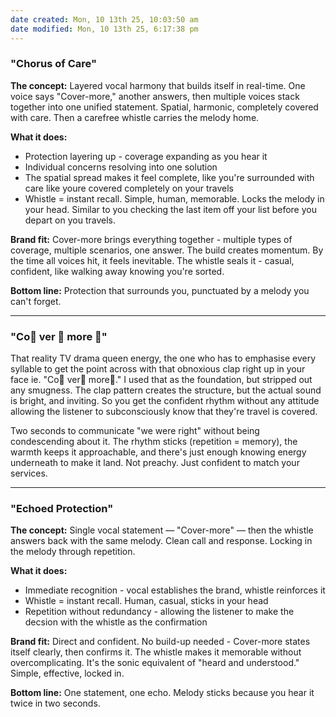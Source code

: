 ```yaml
---
date created: Mon, 10 13th 25, 10:03:50 am
date modified: Mon, 10 13th 25, 6:17:38 pm
---
```



### "Chorus of Care"

**The concept:** Layered vocal harmony that builds itself in real-time. One voice says "Cover-more," another answers, then multiple voices stack together into one unified statement. Spatial, harmonic, completely covered with care. Then a carefree whistle carries the melody home.

**What it does:**

- Protection layering up - coverage expanding as you hear it
- Individual concerns resolving into one solution
- The spatial spread makes it feel complete, like you're surrounded with care like youre covered completely on your travels
- Whistle = instant recall. Simple, human, memorable. Locks the melody in your head. Similar to you checking the last item off your list before you depart on you travels.

**Brand fit:** Cover-more brings everything together - multiple types of coverage, multiple scenarios, one answer. The build creates momentum. By the time all voices hit, it feels inevitable. The whistle seals it - casual, confident, like walking away knowing you're sorted.

**Bottom line:** Protection that surrounds you, punctuated by a melody you can't forget.

---


### "Co👏 ver 👏 more 👏"

That reality TV drama queen energy, the one who has to emphasise every syllable to get the point across with that obnoxious clap right up in your face ie. "Co👏 ver👏 more👏." I used that as the foundation, but stripped out any smugness. The clap pattern creates the structure, but the actual sound is bright, and inviting. So you get the confident rhythm without any attitude allowing the listener to subconsciously know that they're travel is covered.

Two seconds to communicate "we were right" without being condescending about it. The rhythm sticks (repetition = memory), the warmth keeps it approachable, and there's just enough knowing energy underneath to make it land. Not preachy. Just confident to match your services.


---



### "Echoed Protection"

 **The concept:** Single vocal statement — "Cover-more" — then the whistle answers back with the same melody. Clean call and response. Locking in the melody through repetition.

**What it does:**

- Immediate recognition - vocal establishes the brand, whistle reinforces it
- Whistle = instant recall. Human, casual, sticks in your head
- Repetition without redundancy - allowing the listener to make the decsion with the whistle as the confirmation

**Brand fit:** Direct and confident. No build-up needed - Cover-more states itself clearly, then confirms it. The whistle makes it memorable without overcomplicating. It's the sonic equivalent of "heard and understood." Simple, effective, locked in.

**Bottom line:** One statement, one echo. Melody sticks because you hear it twice in two seconds.
